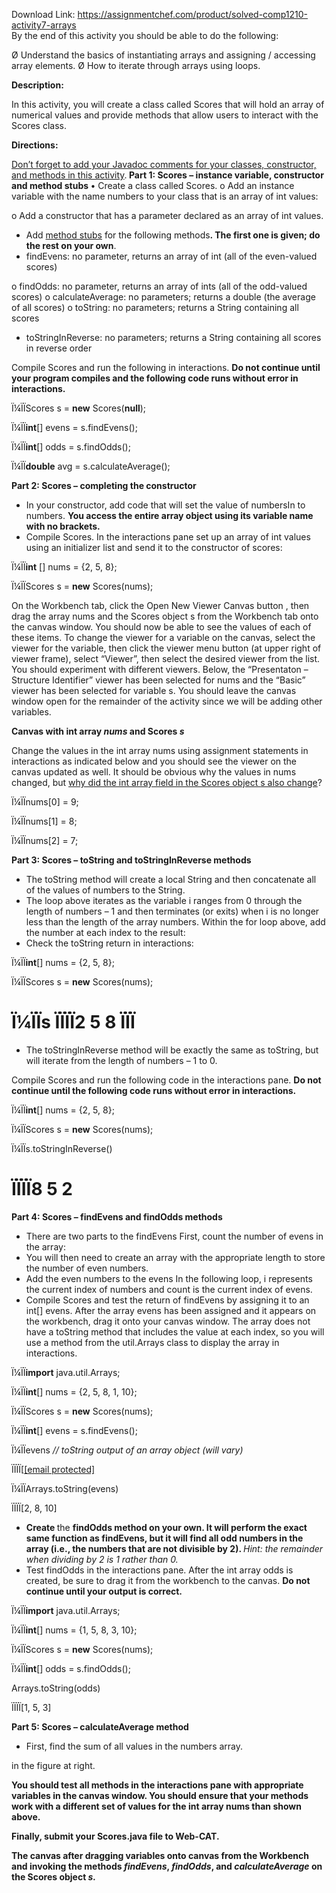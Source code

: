 Download Link: https://assignmentchef.com/product/solved-comp1210-activity7-arrays
<br>
By the end of this activity you should be able to do the following:

Ø Understand the basics of instantiating arrays and assigning / accessing array elements. Ø How to iterate through arrays using loops.

<strong>Description: </strong>

In this activity, you will create a class called Scores that will hold an array of numerical values and provide methods that allow users to interact with the Scores class.

<strong>Directions: </strong>

<u>Don’t forget to add your Javadoc comments for your classes, constructor, and methods in this activity</u>.<strong> Part 1: Scores – instance variable, constructor and method stubs  </strong>•         Create a class called Scores.  o Add an instance variable with the name numbers to your class that is an array of int values:

o Add a constructor that has a parameter declared as an array of int values.

<ul>

 <li>Add <u>method stubs</u> for the following methods<strong>. The first one is given; do the rest on your own</strong>.</li>

 <li>findEvens: no parameter, returns an array of int (all of the even-valued scores)</li>

</ul>

<sub>             </sub> o findOdds: no parameter, returns an array of ints (all of the odd-valued scores) o calculateAverage: no parameters; returns a double (the average of all scores) o toString: no parameters; returns a String containing all scores

<ul>

 <li>toStringInReverse: no parameters; returns a String containing all scores in reverse order</li>

</ul>

Compile Scores and run the following in interactions. <strong>Do not continue until your program compiles and the following code runs without error in interactions. </strong>

Ï¼ÏÏScores s = <strong>new</strong> Scores(<strong>null</strong>);

Ï¼ÏÏ<strong>int</strong>[] evens = s.findEvens();

Ï¼ÏÏ<strong>int</strong>[] odds = s.findOdds();

Ï¼ÏÏ<strong>double</strong> avg = s.calculateAverage();<strong>            </strong>

<strong>Part 2: Scores – completing the constructor </strong>

<ul>

 <li>In your constructor, add code that will set the value of numbersIn to numbers. <strong>You access the entire array object using its variable name with no brackets.</strong></li>

 <li>Compile Scores. In the interactions pane set up an array of int values using an initializer list and send it to the constructor of scores:</li>

</ul>

Ï¼ÏÏ<strong>int</strong> [] nums = {2, 5, 8};

Ï¼ÏÏScores s = <strong>new</strong> Scores(nums);




On the Workbench tab, click the Open New Viewer Canvas button , then drag the array nums and the Scores object s from the Workbench tab onto the canvas window.  You should now be able to see the values of each of these items. To change the viewer for a variable on the canvas, select the viewer for the variable, then click the viewer menu button  (at upper right of viewer frame), select “Viewer”, then select the desired viewer from the list.  You should experiment with different viewers. Below, the “Presentaton – Structure Identifier” viewer has been selected for nums and the “Basic” viewer has been selected for variable s.  You should leave the canvas window open for the remainder of the activity since we will be adding other variables.







<strong>Canvas with int array <em>nums</em> and Scores <em>s</em> </strong>

Change the values in the int array nums using assignment statements in interactions as indicated below and you should see the viewer on the canvas updated as well.  It should be obvious why the values in nums changed, but <u>why did the int array field in the Scores object </u><u>s also change</u>?




Ï¼ÏÏnums[0] = 9;

Ï¼ÏÏnums[1] = 8;

Ï¼ÏÏnums[2] = 7;




<strong>Part 3: Scores – toString and toStringInReverse methods </strong>

<ul>

 <li>The toString method will create a local String and then concatenate all of the values of numbers to the String.</li>

 <li>The loop above iterates as the variable i ranges from 0 through the length of numbers – 1 and then terminates (or exits) when i is no longer less than the length of the array numbers. Within the for loop above, add the number at each index to the result:</li>

 <li>Check the toString return in interactions:</li>

</ul>

Ï¼ÏÏ<strong>int</strong>[] nums = {2, 5, 8};

Ï¼ÏÏScores s = <strong>new</strong> Scores(nums);

<h1>Ï¼ÏÏs ÏÏÏÏ2  5  8  ÏÏÏ</h1>




<ul>

 <li>The toStringInReverse method will be exactly the same as toString, but will iterate from the length of numbers – 1 to 0.</li>

</ul>




Compile Scores and run the following code in the interactions pane. <strong>Do not continue until the following code runs without error in interactions. </strong>

<strong> </strong>

Ï¼ÏÏ<strong>int</strong>[] nums = {2, 5, 8};

Ï¼ÏÏScores s = <strong>new</strong> Scores(nums);

Ï¼ÏÏs.toStringInReverse()

<h1>ÏÏÏÏ8  5  2</h1>




<strong>             </strong>

<strong>Part 4: Scores – findEvens and findOdds methods </strong>

<ul>

 <li>There are two parts to the findEvens First, count the number of evens in the array:</li>

 <li>You will then need to create an array with the appropriate length to store the number of even numbers.</li>

 <li>Add the even numbers to the evens In the following loop, i represents the current index of numbers and count is the current index of evens.</li>

 <li>Compile Scores and test the return of findEvens by assigning it to an int[] evens. After the array evens has been assigned and it appears on the workbench, drag it onto your canvas window. The array does not have a toString method that includes the value at each index, so you will use a method from the util.Arrays class to display the array in interactions.</li>

</ul>

Ï¼ÏÏ<strong>import</strong> java.util.Arrays;

Ï¼ÏÏ<strong>int</strong>[] nums = {2, 5, 8, 1, 10};

Ï¼ÏÏScores s = <strong>new</strong> Scores(nums);

Ï¼ÏÏ<strong>int</strong>[] evens = s.findEvens();

Ï¼ÏÏevens <em>// toString output of an array object (will vary) </em>

ÏÏÏÏ[<a href="/cdn-cgi/l/email-protection" class="__cf_email__" data-cfemail="91d5d1a4f0f3f3a6a5a7a4">[email protected]</a>

Ï¼ÏÏArrays.toString(evens)

ÏÏÏÏ[2, 8, 10]




<ul>

 <li><strong>Create </strong>the <strong>findOdds method on your own. It will perform the exact same function as </strong><strong>findEvens, but it will find all odd numbers in the array (i.e., the numbers that are not divisible by 2). </strong><em>Hint: the remainder when dividing by 2 is 1 rather than 0.</em></li>

 <li>Test findOdds in the interactions pane. After the int array odds is created, be sure to drag it from the workbench to the canvas.  <strong>Do not continue until your output is correct.</strong></li>

</ul>

Ï¼ÏÏ<strong>import</strong> java.util.Arrays;

Ï¼ÏÏ<strong>int</strong>[] nums = {1, 5, 8, 3, 10};

Ï¼ÏÏScores s = <strong>new</strong> Scores(nums);

Ï¼ÏÏ<strong>int</strong>[] odds = s.findOdds();

Arrays.toString(odds)

ÏÏÏÏ[1, 5, 3]




<strong>Part 5: Scores – </strong><strong>calculateAverage method </strong>

<ul>

 <li>First, find the sum of all values in the numbers array.</li>

</ul>

in the figure at right.

<strong>You should test all methods in the interactions pane with appropriate variables in the canvas window.  You should ensure that your methods work with a different set of values for the int array </strong><strong>nums than shown above.  </strong>




<strong>Finally, submit your Scores.java file to Web-CAT. </strong>

<strong>The canvas after dragging variables onto canvas from the Workbench and invoking the methods <em>findEvens</em>, <em>findOdds</em>, and <em>calculateAverage</em> on the Scores object <em>s.</em> </strong>